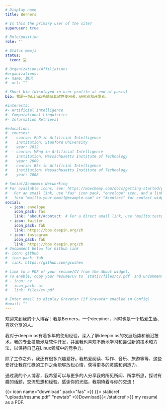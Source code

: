 ```yaml
---
# Display name
title: Berners

# Is this the primary user of the site?
superuser: true

# Role/position
role: ''

# Status emoji
status:
  icon: 💻

# Organizations/Affiliations
#organizations:
#- name: 腾讯
#  url: ""

# Short bio (displayed in user profile at end of posts)
bio: 我是一名Linux系统及其软件使用者、研究者和开发者。

#interests:
#- Artificial Intelligence
#- Computational Linguistics
#- Information Retrieval

#education:
#  courses:
#  - course: PhD in Artificial Intelligence
#    institution: Stanford University
#    year: 2012
#  - course: MEng in Artificial Intelligence
#    institution: Massachusetts Institute of Technology
#    year: 2009
#  - course: BSc in Artificial Intelligence
#    institution: Massachusetts Institute of Technology
#    year: 2008

# Social/Academic Networking
# For available icons, see: https://wowchemy.com/docs/getting-started/page-builder/#icons
#   For an email link, use "fas" icon pack, "envelope" icon, and a link in the
#   form "mailto:your-email@example.com" or "#contact" for contact widget.
social:
  - icon: envelope
    icon_pack: fas
    link: 'about/#contact' # For a direct email link, use "mailto:test@example.org".
  - icon: twitter
    icon_pack: fab
    link: https://bbs.deepin.org/zh
  - icon: instagram
    icon_pack: fab
    link: https://bbs.deepin.org/zh
# Uncomment below for Github link
#- icon: github
#  icon_pack: fab
#  link: https://github.com/gcushen

# Link to a PDF of your resume/CV from the About widget.
# To enable, copy your resume/CV to `static/files/cv.pdf` and uncomment the lines below.
# - icon: cv
#   icon_pack: ai
#   link: files/cv.pdf

# Enter email to display Gravatar (if Gravatar enabled in Config)
#email: ""
---
```



欢迎来到我的个人博客！我是Berners，一个deepiner，同时也是一个热爱生活、喜欢分享的人。

我对于deepin os有着多年的使用经验，深入了解deepin os的发展趋势和前沿技术。我的专业技能涉及软件开发，并且我也喜欢不断地学习和尝试新的技术和方法，以保持自己在Linux领域中的竞争力。

除了工作之外，我还有很多兴趣爱好。我热爱阅读、写作、音乐、旅游等等，这些爱好让我在忙碌的工作之余能够放松心情，获得更多的灵感和创造力。

通过我的个人博客，我希望可以与更多的人分享我的所见所闻、所学所思，探讨有趣的话题，交流思想和经验。感谢你的光临，我期待着与你的交流！

{{< icon name="download" pack="fas" >}} {{< staticref "uploads/resume.pdf" "newtab" >}}Download{{< /staticref >}} my resumé as a PDF.
